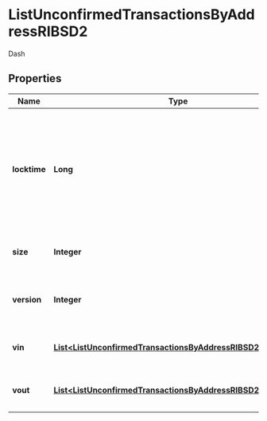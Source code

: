 

# ListUnconfirmedTransactionsByAddressRIBSD2

Dash

## Properties

| Name | Type | Description | Notes |
|------------ | ------------- | ------------- | -------------|
|**locktime** | **Long** | Represents the locktime on the transaction on the specific blockchain, i.e. the blockheight at which the transaction is valid. |  |
|**size** | **Integer** | Represents the total size of this transaction. |  |
|**version** | **Integer** | Represents the transaction&#39;s version number. |  |
|**vin** | [**List&lt;ListUnconfirmedTransactionsByAddressRIBSD2VinInner&gt;**](ListUnconfirmedTransactionsByAddressRIBSD2VinInner.md) | Represents the transaction inputs. |  |
|**vout** | [**List&lt;ListUnconfirmedTransactionsByAddressRIBSD2VoutInner&gt;**](ListUnconfirmedTransactionsByAddressRIBSD2VoutInner.md) | Represents the transaction outputs. |  |



